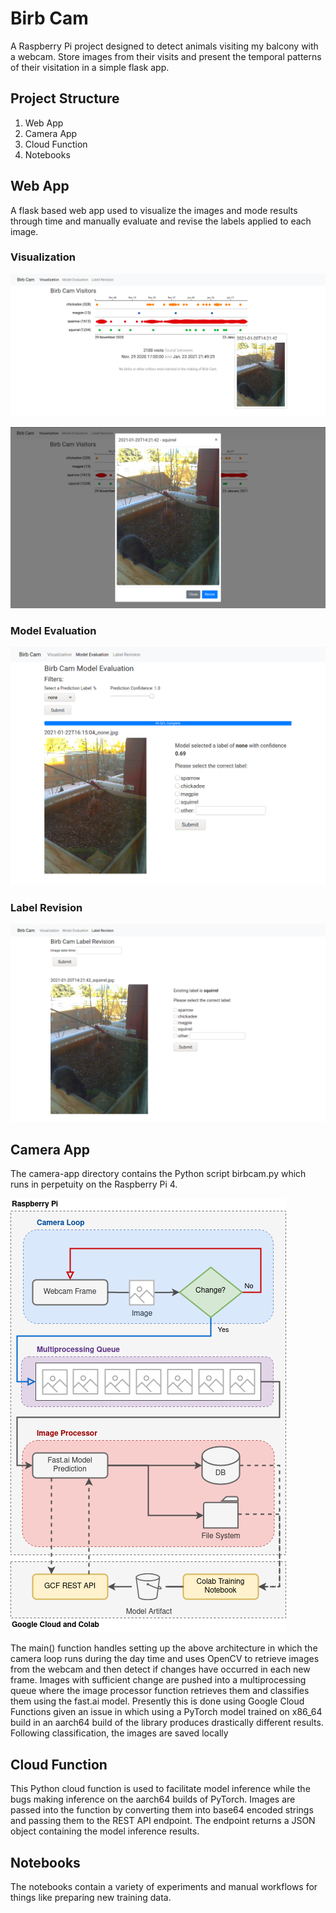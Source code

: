 # Birb Cam

A Raspberry Pi project designed to detect animals visiting my balcony with a webcam. Store images from their visits and present the temporal patterns of their visitation in a simple flask app. 

## Project Structure

1. Web App
1. Camera App
1. Cloud Function 
1. Notebooks

## Web App

A flask based web app used to visualize the images and mode results through time and manually evaluate and revise the labels applied to each image.

### Visualization

![visualization](imgs/readme/birbcam_visualization.png)

![visualization 2](imgs/readme/birbcam_visualization_2.png)

### Model Evaluation

![evaluate](imgs/readme/birbcam_evaluate.png)


### Label Revision

![revise](imgs/readme/birbcam_revise.png)

## Camera App

The camera-app directory contains the Python script birbcam.py which runs in perpetuity on the Raspberry Pi 4.

![architecture](imgs/readme/birbcam_architecture.png)

The main() function handles setting up the above architecture in which the camera loop runs during the day time and uses OpenCV to retrieve images from the webcam and then detect if changes have occurred in each new frame. Images with sufficient change are pushed into a multiprocessing queue where the image processor function retrieves them and classifies them using the fast.ai model. Presently this is done using Google Cloud Functions given an issue in which using a PyTorch model trained on x86_64 build in an aarch64 build of the library produces drastically different results. Following classification, the images are saved locally

## Cloud Function

This Python cloud function is used to facilitate model inference while the bugs making inference on the aarch64 builds of PyTorch. Images are passed into the function by converting them into base64 encoded strings and passing them to the REST API endpoint. The endpoint returns a JSON object containing the model inference results.

## Notebooks

The notebooks contain a variety of experiments and manual workflows for things like preparing new training data.